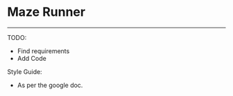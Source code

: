 # Maze Runner
-------------
TODO:
+ Find requirements
+ Add Code

Style Guide:
+ As per the google doc.